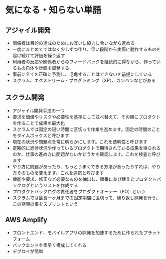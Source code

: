 # 気になる・知らない単語

## アジャイル開発
- 関係者は目的の達成のためにお互いに協力し合いながら進める
- 一度にまとめてではなく少しずつ作り、早い段階から実際に動作するものを届け続けて評価を繰り返す
- 利用者の反応や関係者からのフィードバックを継続的に得ながら、作っているもの自体や計画を調整する
- 事前に全てを正確に予測し、毛角することはできないを前提にしている
- スクラム、エクストリーム・プログラミング（XP）、カンバンなどがある

## スクラム開発
- アジャイル開発手法の一つ
- 要求を価値やリスクや必要性を基準にして並べ替えて、その順にプロダクトを作ることで成果を最大化
- スクラムでは固定の短い時間に区切って作業を進めます。固定の時間のことをタイムボックスと呼びます
- 現在の状況や問題点を常に明らかにします。これを透明性と呼びます
- 定期的に進捗状況や作っているプロダクトで期待されている成果を得られるのか、仕事の進め方に問題がないかどうかを確認します。これを検査と呼びます
- やり方に問題があったり、もっとうまくできる方法があったりすれば、やり方そのものを変えます。これを適応と呼びます
- 機能や要求、修正など必要なものを抽出し、順番に並び替えたプロダクトバックログというリストを作成する
- プロダクトバックログの責任者をプロダクトオーナー（PO）という
- スクラムでは最長一ヶ月までの固定期間に区切って、繰り返し開発を行う。この期間の事をスプリントという

## AWS Amplify
- フロントエンド、モバイルアプリの開発を加速するために作られたプラットフォーム
- バックエンドを素早く構成してくれる
- デプロイが簡単